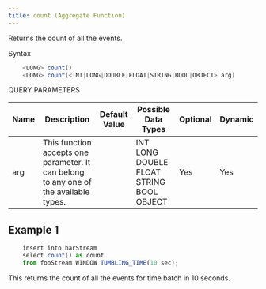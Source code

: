 ```yaml
---
title: count (Aggregate Function)
---
```


Returns the count of all the events.

Syntax

```js
    <LONG> count()
    <LONG> count(<INT|LONG|DOUBLE|FLOAT|STRING|BOOL|OBJECT> arg)
```

QUERY PARAMETERS

| Name | Description                                                                           | Default Value | Possible Data Types                      | Optional | Dynamic |
|------|---------------------------------------------------------------------------------------|---------------|------------------------------------------|----------|---------|
| arg  | This function accepts one parameter. It can belong to any one of the available types. |               | INT LONG DOUBLE FLOAT STRING BOOL OBJECT | Yes      | Yes     |

## Example 1

```js
    insert into barStream
    select count() as count
    from fooStream WINDOW TUMBLING_TIME(10 sec);
```

This returns the count of all the events for time batch in 10 seconds.